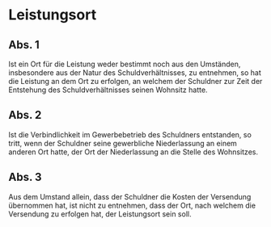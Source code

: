 # Leistungsort



## Abs. 1

 Ist ein Ort für die Leistung weder bestimmt noch aus den Umständen, insbesondere aus der Natur des Schuldverhältnisses, zu entnehmen, so hat die Leistung an dem Ort zu erfolgen, an welchem der Schuldner zur Zeit der Entstehung des Schuldverhältnisses seinen Wohnsitz hatte.

## Abs. 2

 Ist die Verbindlichkeit im Gewerbebetrieb des Schuldners entstanden, so tritt, wenn der Schuldner seine gewerbliche Niederlassung an einem anderen Ort hatte, der Ort der Niederlassung an die Stelle des Wohnsitzes.

## Abs. 3

 Aus dem Umstand allein, dass der Schuldner die Kosten der Versendung übernommen hat, ist nicht zu entnehmen, dass der Ort, nach welchem die Versendung zu erfolgen hat, der Leistungsort sein soll. 

